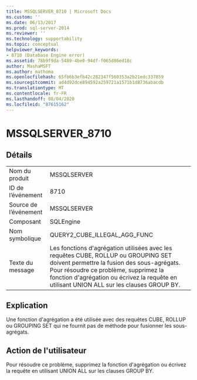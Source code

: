 ```yaml
---
title: MSSQLSERVER_8710 | Microsoft Docs
ms.custom: ''
ms.date: 06/13/2017
ms.prod: sql-server-2014
ms.reviewer: ''
ms.technology: supportability
ms.topic: conceptual
helpviewer_keywords:
- 8710 (Database Engine error)
ms.assetid: 78b9f9da-5489-4be0-94df-f065d86ed18c
author: MashaMSFT
ms.author: mathoma
ms.openlocfilehash: 65fb6b3efb42c282347f560353a2b21edc337859
ms.sourcegitcommit: ad4d92dce894592a259721a1571b1d8736abacdb
ms.translationtype: MT
ms.contentlocale: fr-FR
ms.lasthandoff: 08/04/2020
ms.locfileid: "87615162"
---
```

# <a name="mssqlserver_8710"></a>MSSQLSERVER_8710
    
## <a name="details"></a>Détails  
  
|||  
|-|-|  
|Nom du produit|MSSQLSERVER|  
|ID de l’événement|8710|  
|Source de l’événement|MSSQLSERVER|  
|Composant|SQLEngine|  
|Nom symbolique|QUERY2_CUBE_ILLEGAL_AGG_FUNC|  
|Texte du message|Les fonctions d'agrégation utilisées avec les requêtes CUBE, ROLLUP ou GROUPING SET doivent permettre la fusion des sous-agrégats. Pour résoudre ce problème, supprimez la fonction d'agrégation ou écrivez la requête en utilisant UNION ALL sur les clauses GROUP BY.|  
  
## <a name="explanation"></a>Explication  
 Une fonction d'agrégation a été utilisée avec des requêtes CUBE, ROLLUP ou GROUPING SET qui ne fournit pas de méthode pour fusionner les sous-agrégats.  
  
## <a name="user-action"></a>Action de l'utilisateur  
 Pour résoudre ce problème, supprimez la fonction d'agrégation ou écrivez la requête en utilisant UNION ALL sur les clauses GROUP BY.  
  
  
